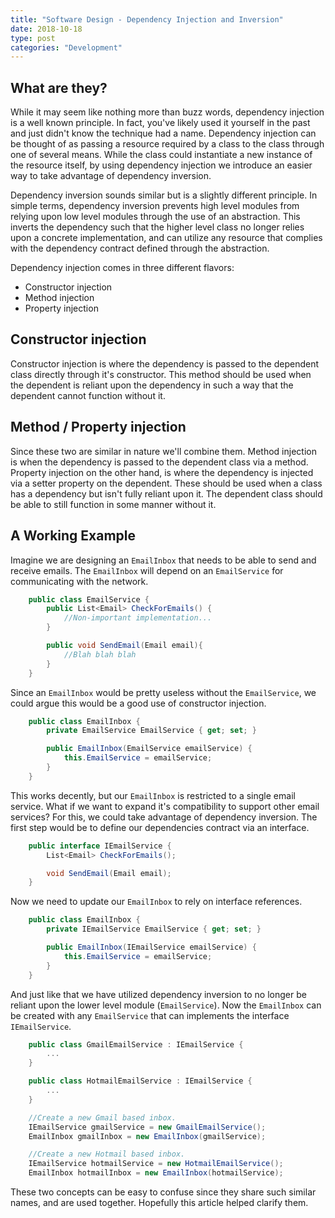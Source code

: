 ```yaml
---
title: "Software Design - Dependency Injection and Inversion"
date: 2018-10-18
type: post
categories: "Development"
---
```


## What are they?

While it may seem like nothing more than buzz words, dependency injection is a well known principle. In fact, you've likely used it yourself in the past and just didn't know the technique had a name. Dependency injection can be thought of as passing a resource required by a class to the class through one of several means. While the class could instantiate a new instance of the resource itself, by using dependency injection we introduce an easier way to take advantage of dependency inversion.

Dependency inversion sounds similar but is a slightly different principle. In simple terms, dependency inversion prevents high level modules from relying upon low level modules through the use of an abstraction. This inverts the dependency such that the higher level class no longer relies upon a concrete implementation, and can utilize any resource that complies with the dependency contract defined through the abstraction.

Dependency injection comes in three different flavors:

- Constructor injection
- Method injection
- Property injection

## Constructor injection

Constructor injection is where the dependency is passed to the dependent class directly through it's constructor. This method should be used when the dependent is reliant upon the dependency in such a way that the dependent cannot function without it.

## Method / Property injection

Since these two are similar in nature we'll combine them. Method injection is when the dependency is passed to the dependent class via a method. Property injection on the other hand, is where the dependency is injected via a setter property on the dependent. These should be used when a class has a dependency but isn't fully reliant upon it. The dependent class should be able to still function in some manner without it.

## A Working Example

Imagine we are designing an `EmailInbox` that needs to be able to send and receive emails. The `EmailInbox` will depend on an `EmailService` for communicating with the network.

```csharp
    public class EmailService {
        public List<Email> CheckForEmails() {
            //Non-important implementation...
        }

        public void SendEmail(Email email){
            //Blah blah blah
        }
    }
```

Since an `EmailInbox` would be pretty useless without the `EmailService`, we could argue this would be a good use of constructor injection.

```csharp
    public class EmailInbox {
        private EmailService EmailService { get; set; }

        public EmailInbox(EmailService emailService) {
            this.EmailService = emailService;
        }
    }
```

This works decently, but our `EmailInbox` is restricted to a single email service. What if we want to expand it's compatibility to support other email services? For this, we could take advantage of dependency inversion. The first step would be to define our dependencies contract via an interface.

```csharp
    public interface IEmailService {
        List<Email> CheckForEmails();

        void SendEmail(Email email);
    }
```

Now we need to update our `EmailInbox` to rely on interface references.

```csharp
    public class EmailInbox {
        private IEmailService EmailService { get; set; }

        public EmailInbox(IEmailService emailService) {
            this.EmailService = emailService;
        }
    }
```

And just like that we have utilized dependency inversion to no longer be reliant upon the lower level module (`EmailService`). Now the `EmailInbox` can be created with any `EmailService` that can implements the interface `IEmailService`.

```csharp
    public class GmailEmailService : IEmailService {
        ...
    }

    public class HotmailEmailService : IEmailService {
        ...
    }

    //Create a new Gmail based inbox.
    IEmailService gmailService = new GmailEmailService();
    EmailInbox gmailInbox = new EmailInbox(gmailService);

    //Create a new Hotmail based inbox.
    IEmailService hotmailService = new HotmailEmailService();
    EmailInbox hotmailInbox = new EmailInbox(hotmailService);
```

These two concepts can be easy to confuse since they share such similar names, and are used together. Hopefully this article helped clarify them.
